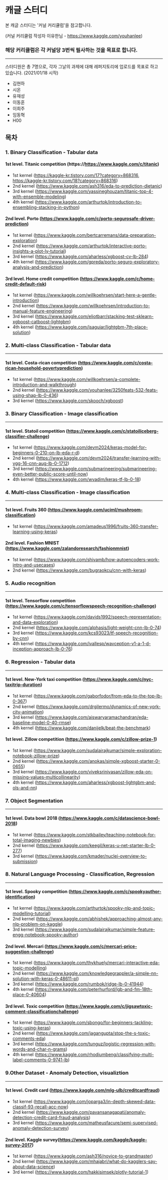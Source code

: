 # 캐글 스터디

본 캐글 스터디는 '커널 커리큘럼'을 참고합니다.

(커널 커리큘럼 작성자 이유한님 - https://www.kaggle.com/youhanlee)

### 해당 커리큘럼은 각 커널당 3번씩 필사하는 것을 목표로 합니다.
------
스터디원은 총 7명으로, 각자 그날의 과제에 대해 레퍼지토리에 업로드를 목표로 하고 있습니다. (2021/01/18 시작)
+ 김현하
+ 시온
+ 유재성
+ 이동훈
+ 이희주
+ 임동혁
+ H00

## 목차

### 1. Binary Classification - Tabular data
  ####  1st level. Titanic competition (https://https://www.kaggle.com/c/titanic)
  + 1st kernel (https://kaggle-kr.tistory.com/17?category=868316, 
  <br>https://kaggle-kr.tistory.com/18?category=868316)
  + 2nd kernel (https://www.kaggle.com/ash316/eda-to-prediction-dietanic)
  + 3rd kernel (https://www.kaggle.com/yassineghouzam/titanic-top-4-with-ensemble-modeling)
  + 4th kernel (https://www.kaggle.com/arthurtok/introduction-to-ensembling-stacking-in-python)
  #### 2nd level. Porto (https://www.kaggle.com/c/porto-segurosafe-driver-prediction)
  + 1st kernel (https://www.kaggle.com/bertcarremans/data-preparation-exploration)
  + 2nd kernel (https://www.kaggle.com/arthurtok/interactive-porto-insights-a-plot-ly-tutorial)
  + 3rd kernel (https://www.kaggle.com/aharless/xgboost-cv-lb-284)
  + 4th kernel (https://www.kaggle.com/gpreda/porto-seguro-exploratory-analysis-and-prediction)
  #### 3rd level. Home credit competition (https://www.kaggle.com/c/home-credit-default-risk)
  + 1st kernel (https://www.kaggle.com/willkoehrsen/start-here-a-gentle-introduction)
  + 2nd kernel (https://www.kaggle.com/willkoehrsen/introduction-to-manual-feature-engineering)
  + 3rd kernel (https://www.kaggle.com/eliotbarr/stacking-test-sklearn-xgboost-catboost-lightgbm)
  + 4th kernel (https://www.kaggle.com/jsaguiar/lightgbm-7th-place-solution)

### 2. Multi-class Classification - Tabular data
-------
  #### 1st level. Costa-rican competition (https://www.kaggle.com/c/costa-rican-household-povertyprediction)
  + 1st kernel (https://www.kaggle.com/willkoehrsen/a-complete-introduction-and-walkthrough)
  + 2nd kernel (https://www.kaggle.com/youhanlee/3250feats-532-feats-using-shap-lb-0-436)
  + 3rd kernel (https://www.kaggle.com/skooch/xgboost)
### 3. Binary Classification - Image classification
-----
  #### 1st level. Statoil competition (https://www.kaggle.com/c/statoiliceberg-classifier-challenge)
  + 1st kernel (https://www.kaggle.com/devm2024/keras-model-for-beginners-0-210-on-lb-eda-r-d)
  + 2nd kernel (https://www.kaggle.com/devm2024/transfer-learning-with-vgg-16-cnn-aug-lb-0-1712)
  + 3rd kernel (https://www.kaggle.com/submarineering/submarineering-even-better-public-score-until-now)
  + 4th kernel (https://www.kaggle.com/wvadim/keras-tf-lb-0-18)
### 4. Multi-class Classification - Image classification
-----
  #### 1st level. Fruits 360 (https://www.kaggle.com/uciml/mushroom-classification)
  + 1st kernel (https://www.kaggle.com/amadeus1996/fruits-360-transfer-learning-using-keras)
  #### 2nd level. Fashion MNIST (https://www.kaggle.com/zalandoresearch/fashionmnist)
  + 1st kernel (https://www.kaggle.com/shivamb/how-autoencoders-work-intro-and-usecases)
  + 2nd kernel (https://www.kaggle.com/bugraokcu/cnn-with-keras)

### 5. Audio recognition
-------
  #### 1st level. Tensorflow competition (https://www.kaggle.com/c/tensorflowspeech-recognition-challenge)
  + 1st kernel (https://www.kaggle.com/davids1992/speech-representation-and-data-exploration)
  + 2nd kernel (https://www.kaggle.com/alphasis/light-weight-cnn-lb-0-74)
  + 3rd kernel (https://www.kaggle.com/kcs93023/tf-speech-recognition-by-cnn)
  + 4th kernel (https://www.kaggle.com/ivallesp/wavception-v1-a-1-d-inception-approach-lb-0-76)
### 6. Regression - Tabular data
-------
  #### 1st level. New-York taxi competition (https://www.kaggle.com/c/nyc-taxitrip-duration)
  + 1st kernel (https://www.kaggle.com/gaborfodor/from-eda-to-the-top-lb-0-367)
  + 2nd kernel (https://www.kaggle.com/drgilermo/dynamics-of-new-york-city-animation)
  + 3rd kernel (https://www.kaggle.com/aiswaryaramachandran/eda-baseline-model-0-40-rmse)
  + 4th kernel (https://www.kaggle.com/danijelk/beat-the-benchmark)
  #### 1st level. Zillow competition (https://www.kaggle.com/c/zillow-prize-1)
  + 1st kernel (https://www.kaggle.com/sudalairajkumar/simple-exploration-notebook-zillow-prize)
  + 2nd kernel (https://www.kaggle.com/anokas/simple-xgboost-starter-0-0655)
  + 3rd kernel (https://www.kaggle.com/viveksrinivasan/zillow-eda-on-missing-values-multicollinearity)
  + 4th kernel (https://www.kaggle.com/aharless/xgboost-lightgbm-and-ols-and-nn)
### 7. Object Segmentation
-------
  #### 1st level. Data bowl 2018 (https://www.kaggle.com/c/datascience-bowl-2018)
  + 1st kernel (https://www.kaggle.com/stkbailey/teaching-notebook-for-total-imaging-newbies)
  + 2nd kernel (https://www.kaggle.com/keegil/keras-u-net-starter-lb-0-277)
  + 3rd kernel (https://www.kaggle.com/kmader/nuclei-overview-to-submission)

### 8. Natural Language Processing - Classification, Regression
-------
  #### 1st level. Spooky competition (https://www.kaggle.com/c/spookyauthor-identification)
  + 1st kernel (https://www.kaggle.com/arthurtok/spooky-nlp-and-topic-modelling-tutorial)
  + 2nd kernel (https://www.kaggle.com/abhishek/approaching-almost-any-nlp-problem-on-kaggle)
  + 3rd kernel (https://www.kaggle.com/sudalairajkumar/simple-feature-engg-notebook-spooky-author)
  #### 2nd level. Mercari (https://www.kaggle.com/c/mercari-price-suggestion-challenge)
  + 1st kernel (https://www.kaggle.com/thykhuely/mercari-interactive-eda-topic-modelling)
  + 2nd kernel (https://www.kaggle.com/knowledgegrappler/a-simple-nn-solution-with-keras-0-48611-pl)
  + 3rd kernel (https://www.kaggle.com/rumbok/ridge-lb-0-41944)
  + 4th kernel (https://www.kaggle.com/peterhurford/lgb-and-fm-18th-place-0-40604)
  #### 3rd level. Toxic competition (https://www.kaggle.com/c/jigsawtoxic-comment-classificationchallenge)
  + 1st kernel (https://www.kaggle.com/sbongo/for-beginners-tackling-toxic-using-keras)
  + 2nd kernel (https://www.kaggle.com/jagangupta/stop-the-s-toxic-comments-eda)
  + 3rd kernel (https://www.kaggle.com/tunguz/logistic-regression-with-words-and-char-n-grams)
  + 4th kernel (https://www.kaggle.com/rhodiumbeng/classifying-multi-label-comments-0-9741-lb)
### 9.Other Dataset - Anomaly Detection, visualiztion
-------
  #### 1st level. Credit card (https://www.kaggle.com/mlg-ulb/creditcardfraud)
  + 1st kernel (https://www.kaggle.com/joparga3/in-depth-skewed-data-classif-93-recall-acc-now)
  + 2nd kernel (https://www.kaggle.com/pavansanagapati/anomaly-detection-credit-card-fraud-analysis)
  + 3rd kernel (https://www.kaggle.com/matheusfacure/semi-supervised-anomaly-detection-survey)
  #### 2nd level. Kaggle survey(https://www.kaggle.com/kaggle/kaggle-survey-2017)
  + 1st kernel (https://www.kaggle.com/ash316/novice-to-grandmaster)
  + 2nd kernel (https://www.kaggle.com/mhajabri/what-do-kagglers-say-about-data-science)
  + 3rd kernel (https://www.kaggle.com/hakkisimsek/plotly-tutorial-1)
